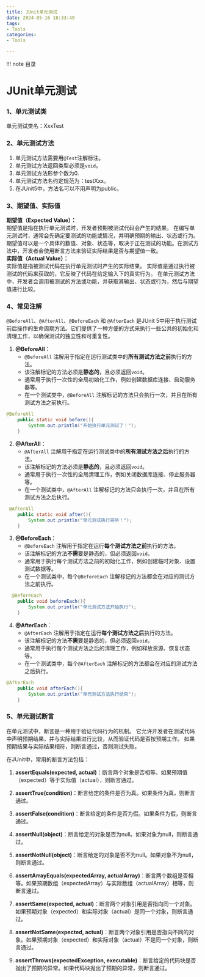 ```yaml
---
title: JUnit单元测试
date: 2024-05-16 18:33:49
tags:
- Tools
categories:
- Tools

---
```


!!! note 目录
    <!-- toc -->

# JUnit单元测试

### 1、单元测试类
单元测试类名：XxxTest
### 2、单元测试方法
1. 单元测试方法需要用`@Test`注解标注。
2. 单元测试方法返回类型必须是`void`。
3. 单元测试方法形参个数为0.
4. 单元测试方法名约定规范为：testXxx。
5. 在JUnit5中，方法名可以不用声明为public。
### 3、期望值、实际值
**期望值（Expected Value）：**   
期望值是指在执行单元测试时，开发者预期被测试代码会产生的结果。
在编写单元测试时，通常会先确定要测试的功能或情况，并明确预期的输出、状态或行为。
期望值可以是一个具体的数值、对象、状态等，取决于正在测试的功能。在测试方法中，开发者会使用断言方法来验证实际结果是否与期望值一致。    
**实际值（Actual Value）：**    
实际值是指被测试代码在执行单元测试时产生的实际结果。
实际值是通过执行被测试的代码来获取的，它反映了代码在给定输入下的真实行为。
在单元测试方法中，开发者会调用被测试的方法或功能，并获取其输出、状态或行为，然后与期望值进行比较。    

### 4、常见注解
`@BeforeAll`、`@AfterAll`、`@BeforeEach` 和 `@AfterEach` 是JUnit 5中用于执行测试前后操作的生命周期方法。它们提供了一种方便的方式来执行一些公共的初始化和清理工作，以确保测试的独立性和可重复性。

1. **@BeforeAll**：
    - `@BeforeAll` 注解用于指定在运行测试类中的**所有测试方法之前**执行的方法。
    - 该注解标记的方法必须是**静态的**，且必须返回`void`。
    - 通常用于执行一次性的全局初始化工作，例如创建数据库连接、启动服务器等。
    - 在一个测试类中，`@BeforeAll` 注解标记的方法只会执行一次，并且在所有测试方法之前执行。
```java
@BeforeAll
    public static void before(){
        System.out.println("开始执行单元测试了！");
    }
```

2. **@AfterAll**：
    - `@AfterAll` 注解用于指定在运行测试类中的**所有测试方法之后**执行的方法。
    - 该注解标记的方法必须是**静态的**，且必须返回`void`。
    - 通常用于执行一次性的全局清理工作，例如关闭数据库连接、停止服务器等。
    - 在一个测试类中，`@AfterAll` 注解标记的方法只会执行一次，并且在所有测试方法之后执行。
```java
 @AfterAll
    public static void after(){
        System.out.println("单元测试执行完毕！");
    }
```

3. **@BeforeEach**：
    - `@BeforeEach` 注解用于指定在运行**每个测试方法之前**执行的方法。
    - 该注解标记的方法**不需**要是静态的，但必须返回`void`。
    - 通常用于执行每个测试方法之前的初始化工作，例如创建临时对象、设置测试数据等。
    - 在一个测试类中，每个`@BeforeEach` 注解标记的方法都会在对应的测试方法之前执行。
```java
  @BeforeEach
    public void beforeEach(){
        System.out.println("单元测试方法开始执行");
    }
```

4. **@AfterEach**：
    - `@AfterEach` 注解用于指定在运行**每个测试方法之后**执行的方法。
    - 该注解标记的方法**不需**要是静态的，但必须返回`void`。
    - 通常用于执行每个测试方法之后的清理工作，例如释放资源、恢复状态等。
    - 在一个测试类中，每个`@AfterEach` 注解标记的方法都会在对应的测试方法之后执行。
```java
@AfterEach
    public void afterEach(){
        System.out.println("单元测试方法执行结束");
    }
```

### 5、单元测试断言
在单元测试中，断言是一种用于验证代码行为的机制。
它允许开发者在测试代码中声明预期结果，并与实际结果进行比较，从而验证代码是否按预期工作。
如果预期结果与实际结果相符，则断言通过，否则测试失败。    

在JUnit中，常用的断言方法包括：
1. **assertEquals(expected, actual)**：断言两个对象是否相等。如果预期值（expected）等于实际值（actual），则断言通过。

2. **assertTrue(condition)**：断言给定的条件是否为真。如果条件为真，则断言通过。

3. **assertFalse(condition)**：断言给定的条件是否为假。如果条件为假，则断言通过。

4. **assertNull(object)**：断言给定的对象是否为null。如果对象为null，则断言通过。

5. **assertNotNull(object)**：断言给定的对象是否不为null。如果对象不为null，则断言通过。

6. **assertArrayEquals(expectedArray, actualArray)**：断言两个数组是否相等。如果预期数组（expectedArray）与实际数组（actualArray）相等，则断言通过。

7. **assertSame(expected, actual)**：断言两个对象引用是否指向同一个对象。如果预期对象（expected）和实际对象（actual）是同一个对象，则断言通过。

8. **assertNotSame(expected, actual)**：断言两个对象引用是否指向不同的对象。如果预期对象（expected）和实际对象（actual）不是同一个对象，则断言通过。

9. **assertThrows(expectedException, executable)**：断言给定的代码块是否抛出了预期的异常。如果代码块抛出了预期的异常，则断言通过。

